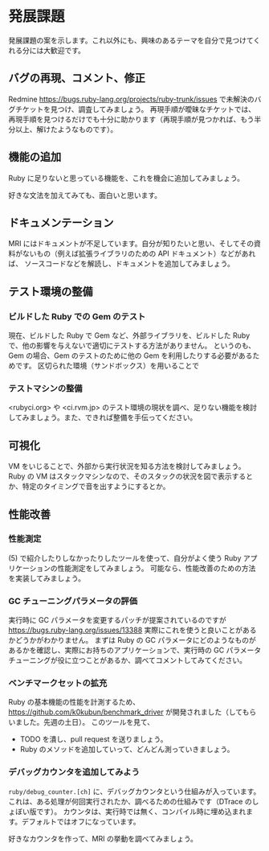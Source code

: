 ﻿# 発展課題

発展課題の案を示します。これ以外にも、興味のあるテーマを自分で見つけてくれる分には大歓迎です。

## バグの再現、コメント、修正

Redmine <https://bugs.ruby-lang.org/projects/ruby-trunk/issues> で未解決のバグチケットを見つけ、調査してみましょう。
再現手順が曖昧なチケットでは、再現手順を見つけるだけでも十分に助かります（再現手順が見つかれば、もう半分以上、解けたようなものです）。

## 機能の追加

Ruby に足りないと思っている機能を、これを機会に追加してみましょう。

好きな文法を加えてみても、面白いと思います。

## ドキュメンテーション

MRI にはドキュメントが不足しています。自分が知りたいと思い、そしてその資料がないもの（例えば拡張ライブラリのための API ドキュメント）などがあれば、
ソースコードなどを解読し、ドキュメントを追加してみましょう。

## テスト環境の整備

### ビルドした Ruby での Gem のテスト

現在、ビルドした Ruby で Gem など、外部ライブラリを、ビルドした Ruby で、他の影響を与えないで適切にテストする方法がありません。
というのも、Gem の場合、Gem のテストのために他の Gem を利用したりする必要があるためです。
区切られた環境（サンドボックス）を用いることで

### テストマシンの整備

<rubyci.org> や <ci.rvm.jp> のテスト環境の現状を調べ、足りない機能を検討してみましょう。また、できれば整備を手伝ってください。

## 可視化

VM をいじることで、外部から実行状況を知る方法を検討してみましょう。
Ruby の VM はスタックマシンなので、そのスタックの状況を図で表示するとか、特定のタイミングで音を出すようにするとか。

## 性能改善

### 性能測定

(5) で紹介したりしなかったりしたツールを使って、自分がよく使う Ruby アプリケーションの性能測定をしてみましょう。
可能なら、性能改善のための方法を実装してみましょう。

### GC チューニングパラメータの評価

実行時に GC パラメータを変更するパッチが提案されているのですが <https://bugs.ruby-lang.org/issues/13388> 実際にこれを使うと良いことがあるかどうかがわかりません。
まずは Ruby の GC パラメータにどのようなものがあるかを確認し、実際にお持ちのアプリケーションで、実行時の GC パラメータチューニングが役に立つことがあるか、調べてコメントしてみてください。

### ベンチマークセットの拡充

Ruby の基本機能の性能を計測するため、<https://github.com/k0kubun/benchmark_driver> が開発されました（してもらいました。先週の土日）。
このツールを見て、

* TODO を潰し、pull request を送りましょう。
* Ruby のメソッドを追加していって、どんどん測っていきましょう。

### デバッグカウンタを追加してみよう

`ruby/debug_counter.[ch]` に、デバッグカウンタという仕組みが入っています。これは、ある処理が何回実行されたか、調べるための仕組みです（DTrace のしょぼい版です）。
カウンタは、実行時では無く、コンパイル時に埋め込まれます。デフォルトではオフになっています。

好きなカウンタを作って、MRI の挙動を調べてみましょう。

